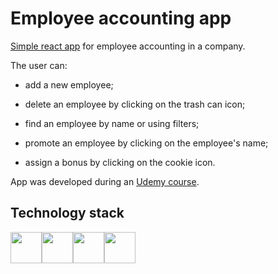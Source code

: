 # Employee accounting app

[Simple react app](https://employees-app-inky.vercel.app/) for employee accounting in a company.

The user can:

- add a new employee;

- delete an employee by clicking on the trash can icon;

- find an employee by name or using filters;

- promote an employee by clicking on the employee's name;

- assign a bonus by clicking on the cookie icon. 

App was developed during an [Udemy course](https://www.udemy.com/course/javascript_full/?couponCode=KEEPLEARNING).

## Technology stack

<img height="50" src="https://user-images.githubusercontent.com/25181517/192158954-f88b5814-d510-4564-b285-dff7d6400dad.png"><img height="50" src="https://user-images.githubusercontent.com/25181517/183898674-75a4a1b1-f960-4ea9-abcb-637170a00a75.png"><img height="50" src="https://user-images.githubusercontent.com/25181517/192158956-48192682-23d5-4bfc-9dfb-6511ade346bc.png"><img height="50" src="https://user-images.githubusercontent.com/25181517/183897015-94a058a6-b86e-4e42-a37f-bf92061753e5.png">

